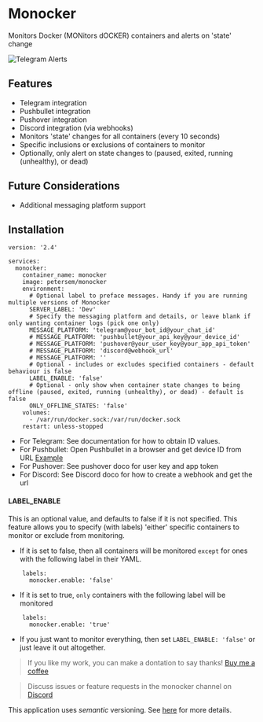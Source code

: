 # Monocker
Monitors Docker (MONitors dOCKER) containers and alerts on 'state' change

![Telegram Alerts](https://raw.githubusercontent.com/petersem/monocker/master/doco/telegram.PNG)

## Features
- Telegram integration
- Pushbullet integration
- Pushover integration
- Discord integration (via webhooks)
- Monitors 'state' changes for all containers (every 10 seconds)
- Specific inclusions or exclusions of containers to monitor
- Optionally, only alert on state changes to (paused, exited, running (unhealthy), or dead)

## Future Considerations
- Additional messaging platform support

## Installation
```ya
version: '2.4'

services:
  monocker:
    container_name: monocker
    image: petersem/monocker
    environment:
      # Optional label to preface messages. Handy if you are running multiple versions of Monocker
      SERVER_LABEL: 'Dev'
      # Specify the messaging platform and details, or leave blank if only wanting container logs (pick one only)
      MESSAGE_PLATFORM: 'telegram@your_bot_id@your_chat_id'
      # MESSAGE_PLATFORM: 'pushbullet@your_api_key@your_device_id'
      # MESSAGE_PLATFORM: 'pushover@your_user_key@your_app_api_token'
      # MESSAGE_PLATFORM: 'discord@webhook_url'
      # MESSAGE_PLATFORM: ''
      # Optional - includes or excludes specified containers - default behaviour is false
      LABEL_ENABLE: 'false'
      # Optional - only show when container state changes to being offline (paused, exited, running (unhealthy), or dead) - default is false
      ONLY_OFFLINE_STATES: 'false'
    volumes:
      - /var/run/docker.sock:/var/run/docker.sock
    restart: unless-stopped
```
- For Telegram: See documentation for how to obtain ID values. 
- For Pushbullet: Open Pushbullet in a browser and get device ID from URL [Example](https://raw.githubusercontent.com/petersem/monocker/master/doco/pbdeviceid.PNG)
- For Pushover: See pushover doco for user key and app token
- For Discord: See Discord doco for how to create a webhook and get the url

#### LABEL_ENABLE
This is an optional value, and defaults to false if it is not specified. This feature allows you to specify (with labels) 'either' specific containers to monitor or exclude from monitoring. 
- If it is set to false, then all containers will be monitored `except` for ones with the following label in their YAML.
```ya
    labels:
      monocker.enable: 'false'
```
- If it is set to true, `only` containers with the following label will be monitored
```ya
    labels:
      monocker.enable: 'true'
```
- If you just want to monitor everything, then set `LABEL_ENABLE: 'false'` or just leave it out altogether.


> If you like my work, you can make a dontation to say thanks! [Buy me a coffee](https://www.paypal.com/paypalme/thanksmp)


> Discuss issues or feature requests in the monocker channel on [Discord](https://discord.gg/NcKJTKN9yP)

This application uses *semantic* versioning. See [here](https://semver.org/) for more details. 